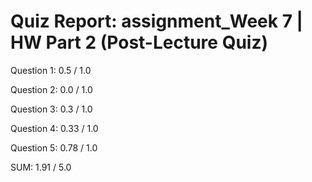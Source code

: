 # Quiz Report: assignment_Week 7 | HW Part 2 (Post-Lecture Quiz)

Question 1: 0.5 / 1.0

Question 2: 0.0 / 1.0

Question 3: 0.3 / 1.0

Question 4: 0.33 / 1.0

Question 5: 0.78 / 1.0

SUM: 1.91 / 5.0
